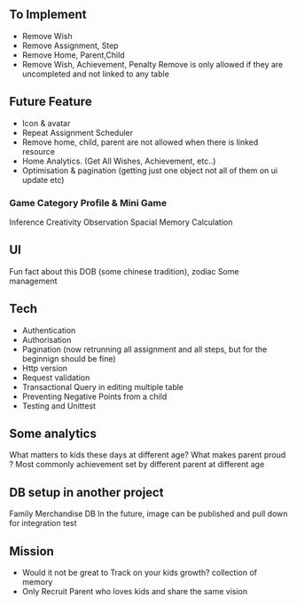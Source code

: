 ## To Implement
- Remove Wish
- Remove Assignment, Step
- Remove Home, Parent,Child
- Remove Wish, Achievement, Penalty
Remove is only allowed if they are uncompleted and not linked to any table

## Future Feature
- Icon & avatar
- Repeat Assignment Scheduler
- Remove home, child, parent are not allowed when there is linked resource
- Home Analytics. (Get All Wishes, Achievement, etc..)
- Optimisation & pagination (getting just one object not all of them on ui update etc)

### Game Category Profile & Mini Game

Inference
Creativity
Observation
Spacial
Memory
Calculation

## UI

Fun fact about this DOB (some chinese tradition), zodiac
Some management

## Tech

- Authentication
- Authorisation
- Pagination (now retrunning all assignment and all steps, but for the beginnign should be fine)
- Http version 
- Request validation
- Transactional Query in editing multiple table
- Preventing Negative Points from a child
- Testing and Unittest

## Some analytics

What matters to kids these days at different age?
What makes parent proud ? Most commonly achievement set by different parent at different age

## DB setup in another project

Family Merchandise DB
In the future, image can be published and pull down for integration test

## Mission

- Would it not be great to Track on your kids growth? collection of memory
- Only Recruit Parent who loves kids and share the same vision